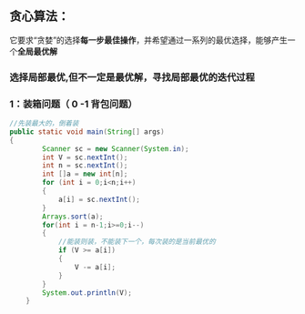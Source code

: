 ## 贪心算法：

它要求“贪婪”的选择**每一步最佳操作**，并希望通过一系列的最优选择，能够产生一个**全局最优解**

### 选择局部最优,但不一定是最优解，寻找局部最优的迭代过程

### 1：装箱问题（ 0 -1 背包问题）

```java
//先装最大的，倒着装
public static void main(String[] args)
{
        Scanner sc = new Scanner(System.in);
        int V = sc.nextInt();
        int n = sc.nextInt();
        int []a = new int[n];
        for (int i = 0;i<n;i++)
        {
            a[i] = sc.nextInt();
        }
        Arrays.sort(a);
        for(int i = n-1;i>=0;i--)
        {
            //能装则装，不能装下一个，每次装的是当前最优的
            if (V >= a[i]) 
            {
                V -= a[i];
            }
        }
        System.out.println(V);
    }
```

### 

